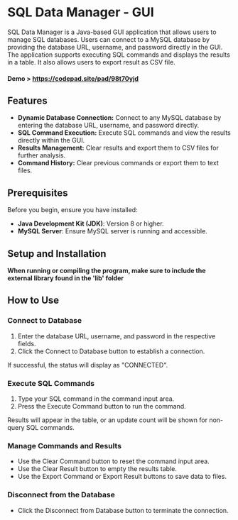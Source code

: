 # SQL Data Manager - GUI

SQL Data Manager is a Java-based GUI application that allows users to manage SQL databases. Users can connect to a MySQL database by providing the database URL, username, and password directly in the GUI. The application supports executing SQL commands and displays the results in a table. It also allows users to export result as CSV file.

#### Demo > https://codepad.site/pad/98t70yjd

## Features

- **Dynamic Database Connection:** Connect to any MySQL database by entering the database URL, username, and password directly.
- **SQL Command Execution:** Execute SQL commands and view the results directly within the GUI.
- **Results Management:** Clear results and export them to CSV files for further analysis.
- **Command History:** Clear previous commands or export them to text files.

## Prerequisites

Before you begin, ensure you have installed:
- **Java Development Kit (JDK)**: Version 8 or higher.
- **MySQL Server**: Ensure MySQL server is running and accessible.

## Setup and Installation
**When running or compiling the program, make sure to include the external library found in the 'lib' folder**

## How to Use

### Connect to Database
1. Enter the database URL, username, and password in the respective fields.
2. Click the Connect to Database button to establish a connection.

If successful, the status will display as "CONNECTED".

### Execute SQL Commands
1. Type your SQL command in the command input area.
2. Press the Execute Command button to run the command.

Results will appear in the table, or an update count will be shown for non-query SQL commands.

### Manage Commands and Results
- Use the Clear Command button to reset the command input area.
- Use the Clear Result button to empty the results table.
- Use the Export Command or Export Result buttons to save data to files.

### Disconnect from the Database
- Click the Disconnect from Database button to terminate the connection.

